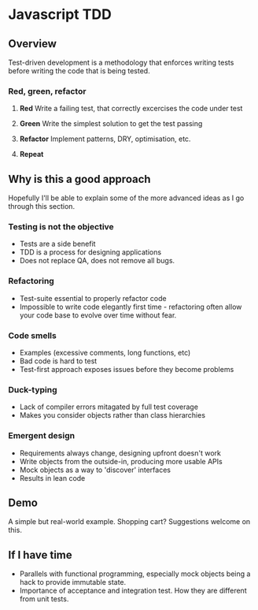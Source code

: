 # Javascript TDD

## Overview

Test-driven development is a methodology that enforces writing tests before writing the code that is being tested.

### Red, green, refactor

1. **Red**
Write a failing test, that correctly excercises the code under test

2. **Green**
Write the simplest solution to get the test passing

3. **Refactor**
Implement patterns, DRY, optimisation, etc.

4. **Repeat**

## Why is this a good approach

Hopefully I'll be able to explain some of the more advanced ideas as I go through this section.

### Testing is not the objective
+ Tests are a side benefit
+ TDD is a process for designing applications
+ Does not replace QA, does not remove all bugs.

### Refactoring
+ Test-suite essential to properly refactor code
+ Impossible to write code elegantly first time - refactoring often allow your code base to evolve over time without fear.

### Code smells
+ Examples (excessive comments, long functions, etc)
+ Bad code is hard to test
+ Test-first approach exposes issues before they become problems

### Duck-typing
+ Lack of compiler errors mitagated by full test coverage
+ Makes you consider objects rather than class hierarchies

### Emergent design
+ Requirements always change, designing upfront doesn't work
+ Write objects from the outside-in, producing more usable APIs
+ Mock objects as a way to 'discover' interfaces
+ Results in lean code

## Demo

A simple but real-world example. Shopping cart? Suggestions welcome on this.

## If I have time

+ Parallels with functional programming, especially mock objects being a hack to provide immutable state.
+ Importance of acceptance and integration test. How they are different from unit tests.
